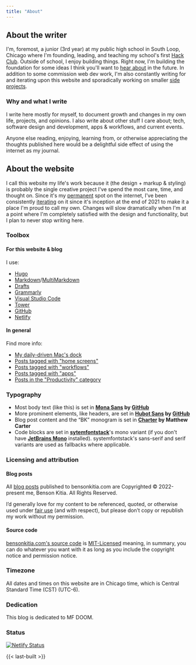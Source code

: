 ```yaml
---
title: "About"
---
```


## About the writer

I'm, foremost, a junior (3rd year) at my public high school in South Loop, Chicago where I'm founding, leading, and teaching my school's first [Hack Club](https://hackclub.com). Outside of school, I enjoy building things. Right now, I'm building the foundation for some ideas I think you'll want to [hear about](/subscribe/#project-updates) in the future. In addition to some commission web dev work, I'm also constantly writing for and iterating upon this website and sporadically working on smaller [side projects](/projects).

### Why and what I write

I write here mostly for myself, to document growth and changes in my own life, projects, and opinions. I also write about other stuff I care about; tech, software design and development, apps & workflows, and current events.

Anyone else reading, enjoying, learning from, or otherwise appreciating the thoughts published here would be a delightful side effect of using the internet as my journal.

## About the website

I call this website my life's work because it (the design + markup & styling) is probably the single creative project I've spend the most care, time, and thought on. Since it's my [permanent](/tags/content-permanence/) spot on the internet, I've been consistently [iterating](https://github.com/bensonkitia/bensonkitia.com/commits/main) on it since it's inception at the end of 2021 to make it a place I'm proud to call my own. Changes will slow dramatically when I'm at a point where I'm completely satisfied with the design and functionality, but I plan to never stop writing here.

### Toolbox

#### For this website & blog

I use:

- [Hugo](https://gohugo.io/)
- [Markdown](https://daringfireball.net/projects/markdown/)/[MultiMarkdown](https://fletcherpenney.net/multimarkdown/)
- [Drafts](https://getdrafts.com)
- [Grammarly](https://grammarly.com/)
- [Visual Studio Code](https://code.visualstudio.com/)
- [Tower](https://www.git-tower.com/mac)
- [GitHub](https://github.com/)
- [Netlify](https://netlify.com/)

#### In general

Find more info:

- [My daily-driven Mac's dock](https://www.dockhunt.com/users/bensonkitia)
- [Posts tagged with "home screens"](https://bensonkitia.com/tags/home-screens/)
- [Posts tagged with "workflows"](https://bensonkitia.com/tags/workflows/)
- [Posts tagged with "apps"](https://bensonkitia.com/tags/apps/)
- [Posts in the "Productivity" category](https://bensonkitia.com/categories/productivity/)

### Typography

- Most body text (like this) is set in **[Mona Sans](https://github.com/github/mona-sans) by [GitHub](https://github.com/mona-sans)**
- More prominent elements, like headers, are set in **[Hubot Sans](https://github.com/github/hubot-sans) by [GitHub](https://github.com/mona-sans)**
- Blog post content and the “BK” monogram is set in **[Charter](https://practicaltypography.com/charter.html) by Matthew Carter**
- Code blocks are set in **[sytemfontstack](https://systemfontstack.com/)**'s mono variant (if you don't have **[JetBrains Mono](https://www.jetbrains.com/lp/mono/)** installed). systemfontstack's sans-serif and serif variants are used as fallbacks where applicable.

### Licensing and attribution

#### Blog posts

All [blog posts](https://bensonkitia.com/blog) published to bensonkitia.com are Copyrighted © 2022-present me, Benson Kitia. All Rights Reserved.

I’d generally love for my content to be referenced, quoted, or otherwise used under [fair use](https://en.wikipedia.org/wiki/Fair_use) (and with respect), but please don’t copy or republish my work without my permission.

#### Source code

[bensonkitia.com's source code](https://github.com/bensonkitia/bensonkitia.com) is [MIT-Licensed](https://github.com/bensonkitia/bensonkitia.com/blob/main/LICENSE) meaning, in summary, you can do whatever you want with it as long as you include the copyright notice and permission notice.

### Timezone

All dates and times on this website are in Chicago time, which is Central Standard Time (CST) (UTC-6).

### Dedication

This blog is dedicated to MF DOOM.

### Status

[![Netlify Status](https://api.netlify.com/api/v1/badges/0a5f99c5-bb7a-4f3c-a321-de1bf2ea87b2/deploy-status)](https://app.netlify.com/sites/bensonkitiacom/deploys)

{{< last-built >}}
